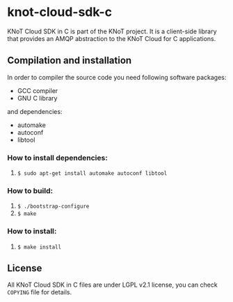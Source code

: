 # knot-cloud-sdk-c

KNoT Cloud SDK in C is part of the KNoT project.
It is a client-side library that provides an AMQP abstraction to the KNoT Cloud
for C applications.


## Compilation and installation

In order to compiler the source code you need following software packages:
 - GCC compiler
 - GNU C library

and dependencies:
 - automake
 - autoconf
 - libtool

### How to install dependencies:

1. `$ sudo apt-get install automake autoconf libtool`

### How to build:

1. `$ ./bootstrap-configure`
2. `$ make`

### How to install:

1. `$ make install`


## License

All KNoT Cloud SDK in C files are under LGPL v2.1 license, you can check
`COPYING` file for details.
